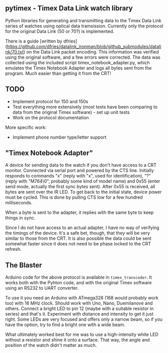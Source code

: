 ## pytimex - Timex Data Link watch library

Python libraries for generating and transmitting data to the Timex Data 
Link series of watches using optical data tramsission. Currently only the 
protocol for the original Data Link (50 or 70?) is implemented.

There is a guide [written by dfries]
(https://github.com/dfries/datalink_ironman/blob/github_submodules/datalink/70.txt)
on the Data Link packet encoding. This information was verified using the 
original software, and a few errors were corrected. The data was 
collected using the included script timex_notebook_adapter.py, which 
emulates the Timex Notebook Adapter and logs all bytes sent from the 
program. Much easier than getting it from the CRT!


## TODO

* Implement protocol for 150 and 150s
* Test everything more extensively (most tests have been comparing to
  data from the original Timex software) - set up unit tests
* Work on the protocol documentation

More specific work:

* Implement phone number type/letter support


## "Timex Notebook Adapter"

A device for sending data to the watch if you don't have access to a CRT 
monitor. Connected via serial port and powered by the CTS line. Initially 
responds to commands "x" (reply with "x", used for identification), "?" 
(reply with "M764\0", probably some kind of model name) and 0x55 (enter 
send mode, actually the first sync bytes sent). After 0x55 is received, 
all bytes are sent over the IR LED. To get back to the initial state, 
device power must be cycled. This is done by pulling CTS low for a few 
hundred milliseconds.

When a byte is sent to the adapter, it replies with the same byte to keep
things in sync.

Since I do not have access to an actual adapter, I have no way of
verifying the timings of the device. It's a safe bet, though, that they
will be very similar to those from the CRT. It is also possible the
data could be sent somewhat faster since it does not need to be phase
locked to the CRT refresh.


## The Blaster

Arduino code for the above protocol is available in `timex_transcoder`.
It works both with the Pyhton code, and with the original Timex software
using an RS232 to UART converter.

To use it you need an Arduino with ATmega328 (168 would probably work too)
with 16 MHz clock. Should work with Uno, Nano, Duemilanove and 
others. Connect a bright LED to pin 12 (maybe with a suitable resistor in 
series) and that's it. Experiment with distance and intensity to get 
it just right. Some LEDs are very focused and offers only a narrow beam, 
so if you have the option, try to find a bright one with a wide beam.

What ultimately worked best for me was to use a high-intensity white LED 
without a resistor and shine it onto a surface. That way, the angle and 
position of the watch didn't matter as much.
